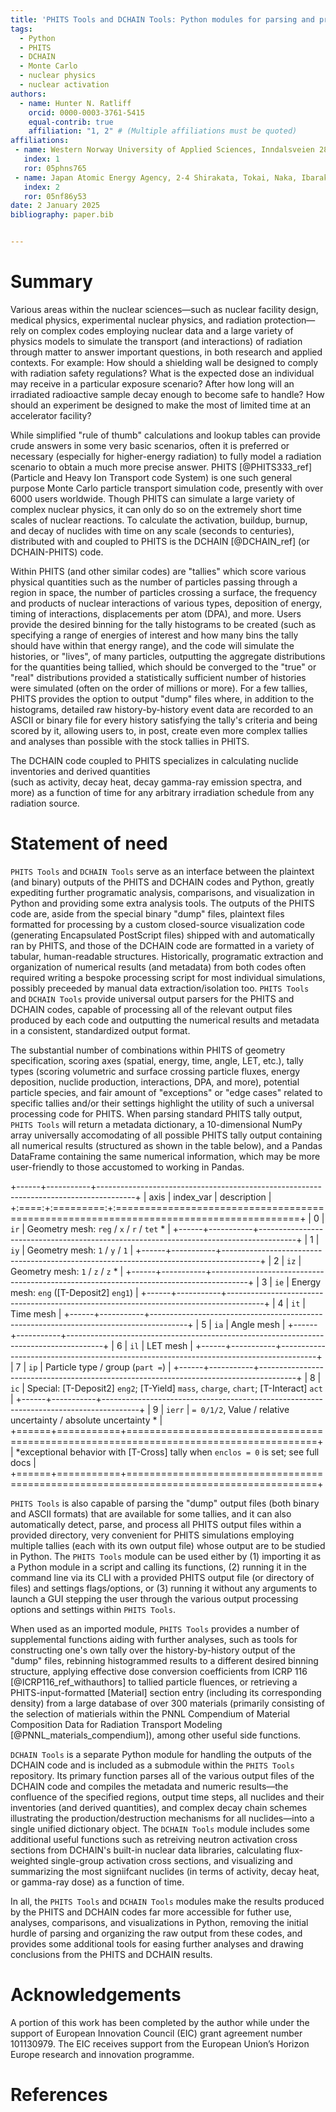 ```yaml
---
title: 'PHITS Tools and DCHAIN Tools: Python modules for parsing and processing output from the PHITS radiation transport and DCHAIN activation codes'
tags:
  - Python
  - PHITS
  - DCHAIN
  - Monte Carlo
  - nuclear physics
  - nuclear activation
authors:
  - name: Hunter N. Ratliff
    orcid: 0000-0003-3761-5415
    equal-contrib: true
    affiliation: "1, 2" # (Multiple affiliations must be quoted)
affiliations:
 - name: Western Norway University of Applied Sciences, Inndalsveien 28, 5063 Bergen, Norway
   index: 1
   ror: 05phns765
 - name: Japan Atomic Energy Agency, 2-4 Shirakata, Tokai, Naka, Ibaraki 319-1195, Japan
   index: 2
   ror: 05nf86y53
date: 2 January 2025
bibliography: paper.bib


---
```


# Summary

Various areas within the nuclear sciences&mdash;such as 
nuclear facility design, medical physics, experimental nuclear physics, and radiation protection&mdash;rely 
on complex codes employing nuclear data and a large variety of physics models to simulate the 
transport (and interactions) of radiation through matter to answer important questions, 
in both research and applied contexts. 
For example: How should a shielding wall be designed to comply with radiation safety regulations? 
What is the expected dose an individual may receive in a particular exposure scenario?
After how long will an irradiated radioactive sample decay enough to become safe to handle?
How should an experiment be designed to make the most of limited time at an accelerator facility?

While simplified "rule of thumb" calculations and lookup tables can provide crude answers in some very basic scenarios,
often it is preferred or necessary (especially for higher-energy radiation) to fully model a radiation scenario 
to obtain a much more precise answer.  PHITS [@PHITS333_ref] (Particle and Heavy Ion Transport code System) 
is one such general purpose Monte Carlo particle transport simulation code, presently with over 6000 users worldwide.
Though PHITS can simulate a large variety of complex nuclear physics, it can only do so on the extremely short
time scales of nuclear reactions.  To calculate the activation, buildup, burnup, and decay of nuclides with time 
on any scale (seconds to centuries), distributed with and coupled to PHITS is the DCHAIN [@DCHAIN_ref] (or DCHAIN-PHITS) code.

Within PHITS (and other similar codes) are "tallies" which score various physical quantities
such as the number of particles passing through a region in space, the number of particles crossing a surface, 
the frequency and products of nuclear interactions of various types, deposition of energy, 
timing of interactions, displacements per atom (DPA), and more.  Users provide the desired
binning for the tally histograms to be created (such as specifying a range of energies of interest and 
how many bins the tally should have within that energy range), and the code will simulate the 
histories, or "lives", of many particles, outputting the aggregate distributions for the 
quantities being tallied, which should be converged to the "true" or "real" distributions 
provided a statistically sufficient number of histories were simulated (often on the order of millions or more).
For a few tallies, PHITS provides the option to output "dump" files where, in addition to the histograms, 
detailed raw history-by-history event data are recorded to an ASCII or binary file for every history 
satisfying the tally's criteria and being scored by it, allowing users to, in post, create 
even more complex tallies and analyses than possible with the stock tallies in PHITS.

The DCHAIN code coupled to PHITS specializes in calculating nuclide inventories and derived quantities  
(such as activity, decay heat, decay gamma-ray emission spectra, and more) as a function of time for 
any arbitrary irradiation schedule from any radiation source.



# Statement of need

`PHITS Tools` and `DCHAIN Tools` serve as an interface between the plaintext (and binary) outputs
of the PHITS and DCHAIN codes and Python, greatly expediting further programatic analysis, 
comparisons, and visualization in Python and providing some extra analysis tools. 
The outputs of the PHITS code are, aside from the special binary "dump" files, plaintext files formatted 
for processing by a custom closed-source visualization code (generating Encapsulated PostScript files) 
shipped with and automatically ran by PHITS, and those of the DCHAIN 
code are formatted in a variety of tabular, human-readable structures.  Historically, programatic
extraction and organization of numerical results (and metadata) from both codes often required 
writing a bespoke processing script for most individual simulations, 
possibly preceeded by manual data extraction/isolation too. 
`PHITS Tools` and `DCHAIN Tools` provide universal output parsers for the PHITS and DCHAIN codes, 
capable of processing all of the relevant output files produced by each code and
outputting the numerical results and metadata in a consistent, standardized output format.


The substantial number of combinations within PHITS of geometry specification, 
scoring axes (spatial, energy, time, angle, LET, etc.), tally types (scoring volumetric and surface crossing 
particle fluxes, energy deposition, nuclide production, interactions,  DPA, and more), potential 
particle species, and fair amount of "exceptions" or "edge cases" related to specific tallies and/or their settings 
highlight the utility of such a universal processing code for PHITS. 
When parsing standard PHITS tally output, `PHITS Tools` will return a metadata dictionary, 
a 10-dimensional NumPy array universally accomodating of all possible PHITS tally output
containing all numerical results (structured as shown in the table below), and 
a Pandas DataFrame containing the same numerical information, which
may be more user-friendly to those accustomed to working in Pandas.

+------+-----------+---------------------------------------------------------------------------------------+
| axis | index_var | description                                                                           |
+:====:+:=========:+:======================================================================================+
| 0    | `ir`      | Geometry mesh: `reg` / `x` / `r` / `tet` *                                            |
+------+-----------+---------------------------------------------------------------------------------------+
| 1    | `iy`      | Geometry mesh: `1` / `y` / `1`                                                        |
+------+-----------+---------------------------------------------------------------------------------------+
| 2    | `iz`      | Geometry mesh: `1` / `z` / `z` *                                                      |
+------+-----------+---------------------------------------------------------------------------------------+
| 3    | `ie`      | Energy mesh: `eng` ([T-Deposit2] `eng1`)                                              |
+------+-----------+---------------------------------------------------------------------------------------+
| 4    | `it`      | Time mesh                                                                             |
+------+-----------+---------------------------------------------------------------------------------------+
| 5    | `ia`      | Angle mesh                                                                            |
+------+-----------+---------------------------------------------------------------------------------------+
| 6    | `il`      | LET mesh                                                                              |
+------+-----------+---------------------------------------------------------------------------------------+
| 7    | `ip`      | Particle type / group (`part =`)                                                      |
+------+-----------+---------------------------------------------------------------------------------------+
| 8    | `ic`      | Special: [T-Deposit2] `eng2`; [T-Yield] `mass`, `charge`, `chart`; [T-Interact] `act` |
+------+-----------+---------------------------------------------------------------------------------------+
| 9    | `ierr`    | `= 0/1/2`, Value / relative uncertainty / absolute uncertainty *                      |
+======+===========+=======================================================================================+
| *exceptional behavior with [T-Cross] tally when `enclos = 0` is set; see full docs                       |
+======+===========+=======================================================================================+

`PHITS Tools` is also capable of parsing the "dump" output files (both binary and ASCII formats) 
that are available for some tallies, and it can also automatically detect, parse, and process all PHITS 
output files within a provided directory, very convenient for PHITS simulations employing 
multiple tallies (each with its own output file) whose output are to be studied in Python. 
The `PHITS Tools` module can be used either by 
(1) importing it as a Python module in a script and calling its functions, 
(2) running it in the command line via its CLI with a provided PHITS output
 file (or directory of files) and settings flags/options, or 
(3) running it without any arguments to launch a GUI stepping the user through 
the various output processing options and settings within `PHITS Tools`.

When used as an imported module, `PHITS Tools` provides a number of supplemental
functions aiding with further analyses, such as tools for constructing one's own 
tally over the history-by-history output of the "dump" files, rebinning histogrammed 
results to a different desired binning structure, applying effective dose 
conversion coefficients from ICRP 116 [@ICRP116_ref_withauthors] to tallied particle 
fluences, or retrieving a PHITS-input-formatted [Material] section entry (including 
its corresponding density) from a large database of over 300 materials (primarily
consisting of the selection of matierials within the PNNL Compendium of Material 
Composition Data for Radiation Transport Modeling [@PNNL_materials_compendium]),
among other useful side functions.

`DCHAIN Tools` is a separate Python module for handling the outputs of the DCHAIN code and 
is included as a submodule within the `PHITS Tools` repository.  Its primary function 
parses all of the various output files of the DCHAIN code and compiles the metadata
and numeric results&mdash;the confluence of the specified regions, output time steps, 
all nuclides and their inventories (and derived quantities), and complex decay chain 
schemes illustrating the production/destruction mechanisms for all nuclides&mdash;into 
a single unified dictionary object.  The `DCHAIN Tools` module includes some additional
useful functions such as retreiving neutron activation cross sections from DCHAIN's built-in 
nuclear data libraries, calculating flux-weighted single-group activation cross sections, 
and visualizing and summarizing the most signiifcant nuclides (in terms of activity, 
decay heat, or gamma-ray dose) as a function of time.

In all, the `PHITS Tools` and `DCHAIN Tools` modules make the results produced by the PHITS and DCHAIN codes 
far more accessible for futher use, analyses, comparisons, and visualizations in 
Python, removing the initial hurdle of parsing and organizing the raw output from these codes, 
and provides some additional tools for easing further analyses and drawing conclusions from 
the PHITS and DCHAIN results.


<!--
https://joss.theoj.org/about

https://joss.readthedocs.io/en/latest/example_paper.html

`Gala` is an Astropy-affiliated Python package for galactic dynamics. Python
enables wrapping low-level languages (e.g., C) for speed without losing
flexibility or ease-of-use in the user-interface. The API for `Gala` was
designed to provide a class-based and user-friendly interface to fast (C or
Cython-optimized) implementations of common operations such as gravitational
potential and force evaluation, orbit integration, dynamical transformations,
and chaos indicators for nonlinear dynamics. `Gala` also relies heavily on and
interfaces well with the implementations of physical units and astronomical
coordinate systems in the `Astropy` package [@astropy] (`astropy.units` and
`astropy.coordinates`).

`Gala` was designed to be used by both astronomical researchers and by
students in courses on gravitational dynamics or astronomy. It has already been
used in a number of scientific publications [@Pearson:2017] and has also been
used in graduate courses on Galactic dynamics to, e.g., provide interactive
visualizations of textbook material [@Binney:2008]. The combination of speed,
design, and support for Astropy functionality in `Gala` will enable exciting
scientific explorations of forthcoming data releases from the *Gaia* mission
[@gaia] by students and experts alike.-->

<!--
# Mathematics

Single dollars ($) are required for inline mathematics e.g. $f(x) = e^{\pi/x}$

Double dollars make self-standing equations:

$$\Theta(x) = \left\{\begin{array}{l}
0\textrm{ if } x < 0\cr
1\textrm{ else}
\end{array}\right.$$

You can also use plain \LaTeX for equations
\begin{equation}\label{eq:fourier}
\hat f(\omega) = \int_{-\infty}^{\infty} f(x) e^{i\omega x} dx
\end{equation}
and refer to \autoref{eq:fourier} from text.

# Citations

Citations to entries in paper.bib should be in
[rMarkdown](http://rmarkdown.rstudio.com/authoring_bibliographies_and_citations.html)
format.

If you want to cite a software repository URL (e.g. something on GitHub without a preferred
citation) then you can do it with the example BibTeX entry below for @fidgit.

For a quick reference, the following citation commands can be used:
- `@author:2001`  ->  "Author et al. (2001)"
- `[@author:2001]` -> "(Author et al., 2001)"
- `[@author1:2001; @author2:2001]` -> "(Author1 et al., 2001; Author2 et al., 2002)"

# Figures

Figures can be included like this:
![Caption for example figure.\label{fig:example}](figure.png)
and referenced from text using \autoref{fig:example}.

Figure sizes can be customized by adding an optional second parameter:
![Caption for example figure.](figure.png){ width=20% }


-->

# Acknowledgements

A portion of this work has been completed by the author while under the 
support of European Innovation Council (EIC) grant agreement number 101130979.
The EIC receives support from the European Union’s Horizon Europe research and innovation programme.

# References